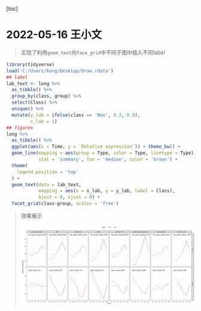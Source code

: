 [toc]

# 2022-05-16 王小文

> 实现了利用`geom_text`向`face_grid`中不同子图中插入不同label

```R
library(tidyverse)
load('C:/Users/kong/Desktop/Draw.rdata')
## label
lab_text <- long %>% 
  as_tibble() %>% 
  group_by(class, group) %>% 
  select(Class) %>% 
  unique() %>% 
  mutate(y_lab = ifelse(class == 'Non', 0.3, 0.8),
         x_lab = 1)
## figures
long %>% 
  as_tibble() %>% 
  ggplot(aes(x = Time, y = `Relative expression`)) + theme_bw() +
  geom_line(mapping = aes(group = Type, color = Type, linetype = Type),
            stat = 'summary', fun = 'median', color = 'brown') +
  theme(
    legend.position = 'top'
  ) +
  geom_text(data = lab_text, 
            mapping = aes(x = x_lab, y = y_lab, label = Class),
            hjust = 0, vjust = 0) +
  facet_grid(class~group, scales = 'free')
```

> 效果展示
>
> ![2022-05-16](Figures\2022-05-16.png)